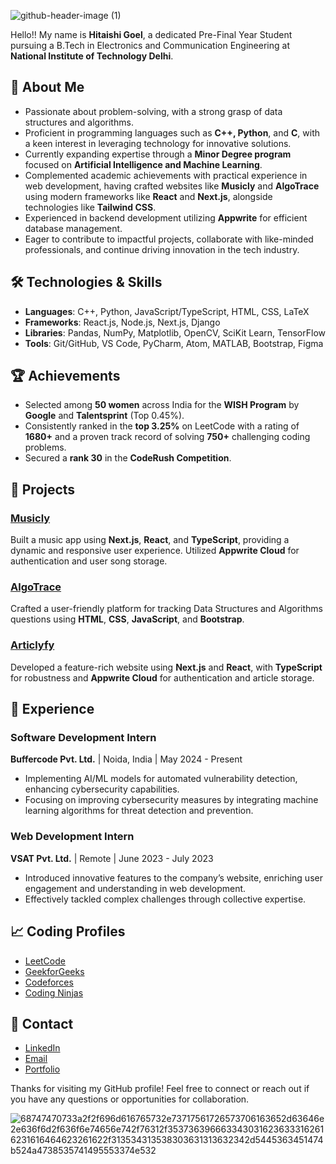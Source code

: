 ![github-header-image (1)](https://github.com/user-attachments/assets/947e48ec-1752-4438-9ee5-5991c750df8d)


Hello!! My name is **Hitaishi Goel**, a dedicated Pre-Final Year Student pursuing a B.Tech in Electronics and Communication Engineering at **National Institute of Technology Delhi**. 

## 🚀 About Me

- Passionate about problem-solving, with a strong grasp of data structures and algorithms.
- Proficient in programming languages such as **C++, Python**, and **C**, with a keen interest in leveraging technology for innovative solutions.
- Currently expanding expertise through a **Minor Degree program** focused on **Artificial Intelligence and Machine Learning**.
- Complemented academic achievements with practical experience in web development, having crafted websites like **Musicly** and **AlgoTrace** using modern frameworks like **React** and **Next.js**, alongside technologies like **Tailwind CSS**.
- Experienced in backend development utilizing **Appwrite** for efficient database management.
- Eager to contribute to impactful projects, collaborate with like-minded professionals, and continue driving innovation in the tech industry.

## 🛠️ Technologies & Skills

- **Languages**: C++, Python, JavaScript/TypeScript, HTML, CSS, LaTeX
- **Frameworks**: React.js, Node.js, Next.js, Django
- **Libraries**: Pandas, NumPy, Matplotlib, OpenCV, SciKit Learn, TensorFlow
- **Tools**: Git/GitHub, VS Code, PyCharm, Atom, MATLAB, Bootstrap, Figma

## 🏆 Achievements

- Selected among **50 women** across India for the **WISH Program** by **Google** and **Talentsprint** (Top 0.45%).
- Consistently ranked in the **top 3.25%** on LeetCode with a rating of **1680+** and a proven track record of solving **750+** challenging coding problems.
- Secured a **rank 30** in the **CodeRush Competition**.

## 📂 Projects

### [Musicly](https://musicly-lemon.vercel.app/)
Built a music app using **Next.js**, **React**, and **TypeScript**, providing a dynamic and responsive user experience. Utilized **Appwrite Cloud** for authentication and user song storage.

### [AlgoTrace](https://algotrace.tech)
Crafted a user-friendly platform for tracking Data Structures and Algorithms questions using **HTML**, **CSS**, **JavaScript**, and **Bootstrap**.

### [Articlyfy](https://articlify-henna.vercel.app/)
Developed a feature-rich website using **Next.js** and **React**, with **TypeScript** for robustness and **Appwrite Cloud** for authentication and article storage.

## 💼 Experience

### Software Development Intern
**Buffercode Pvt. Ltd.** | Noida, India | May 2024 - Present
- Implementing AI/ML models for automated vulnerability detection, enhancing cybersecurity capabilities.
- Focusing on improving cybersecurity measures by integrating machine learning algorithms for threat detection and prevention.

### Web Development Intern
**VSAT Pvt. Ltd.** | Remote | June 2023 - July 2023
- Introduced innovative features to the company’s website, enriching user engagement and understanding in web development.
- Effectively tackled complex challenges through collective expertise.

## 📈 Coding Profiles

- [LeetCode](https://leetcode.com/hitaishigoel_nit_delhi/)
- [GeekforGeeks](https://auth.geeksforgeeks.org/user/hitaishi6w4k)
- [Codeforces](https://codeforces.com/profile/hitaishigoel09)
- [Coding Ninjas](https://www.codingninjas.com/studio/profile/2f5455b1-b7c7-4748-8ab4-17b4ba7b4886)

## 📧 Contact

- [LinkedIn](https://www.linkedin.com/in/hitaishi-goel-nitdelhi/)
- [Email](mailto:hitaishigoelofficial@gmail.com)
- [Portfolio](https://hitaishi-portfolio.vercel.app/)

Thanks for visiting my GitHub profile! Feel free to connect or reach out if you have any questions or opportunities for collaboration.

![68747470733a2f2f696d616765732e73717561726573706163652d63646e2e636f6d2f636f6e74656e742f76312f3537363966633430316236333162616231616464623261622f313534313538303631313632342d5445363451474b524a4738535741495553374e532](https://github.com/user-attachments/assets/36cd8f68-5277-4594-a54f-2a66c676a7e5)

